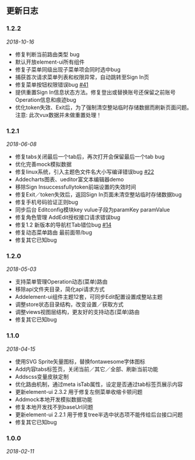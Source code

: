 ## 更新日志

### 1.2.2

*2018-10-16*

- 修复判断当前路由类型 bug
- 默认开放element-ui所有组件
- 修复子菜单同级出现子菜单项会同时选中bug
- 捕获首次请求菜单列表和权限异常，自动跳转至Sign In页
- 修复菜单按钮权限错误bug [#41](https://github.com/renrenio/renren-fast-vue/issues/41)
- 提供重置Sign In信息状态方法。修复登出或替换账号还保留之前账号Operation信息和痕迹bug
- 优化token失效、Exit后，为了强制清空整站临时存储数据而刷新页面问题。注意: 此次vux数据并未做重置处理！

### 1.2.1

*2018-06-08*

- 修复tabs关闭最后一个tab后，再次打开会保留最后一个tab bug
- 优化完善mock模拟数据
- 修复linux系统，引入主题色文件名大小写编译错误bug [#22](https://github.com/daxiongYang/renren-fast-vue/issues/22)
- Addecharts图表、ueditor富文本编辑器demo
- 移除Sign Insuccessfullytoken前端设置的失效时间
- 修复Exit／token失效后，返回Sign In页面未清空整站临时存储数据bug
- 修复手机号码验证正则bug
- 同步后台 Editconfig模块key vulue子段为paramKey paramValue
- 修复角色管理 AddEdit授权接口请求错误bug
- 修复1.2 新版本的导航栏Tab错位bug [#14](https://github.com/daxiongYang/renren-fast-vue/issues/14)
- 修复动态菜单路由 最前面带/bug
- 修复其它已知bug

### 1.2.0

*2018-05-03*

- 支持菜单管理Operation动态(菜单)路由
- 移除api文件夹目录，简化api请求方式
- Addelement-ui组件主题12套，可同步Edit配置设置成整站主题
- 调整store状态目录结构，改变设置／获取方式
- 调整views视图层结构，更友好的支持动态(菜单)路由
- 修复其它已知bug

### 1.1.0

*2018-04-15*

- 使用SVG Sprite矢量图标，替换fontawesome字体图标
- Add内容tabs标签页，关闭当前／其它／全部、刷新当前功能
- Addscss变量皮肤定制
- 优化路由机制，通过meta isTab属性，设定是否通过tab标签页展示内容
- 更新element-ui 2.3.2 用于修复左侧菜单收缩卡顿问题
- Addmock本地开发模拟数据功能
- 修复本地开发找不到baseUrl问题
- 更新element-ui 2.2.1 用于修复tree半选中状态项不能传给后台接口问题
- 修复其它已知bug

### 1.0.0

*2018-02-11*
